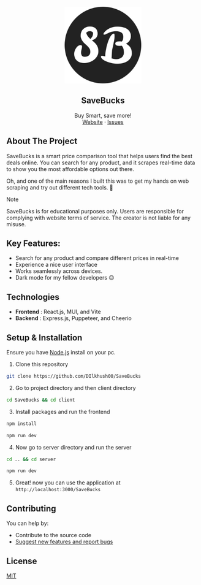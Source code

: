 <p align="center">
  <img src="./assets/logo.webp" alt="SaveBucks Logo" width=200>
  <h2 align="center">
    SaveBucks
  </h2>

  <p align="center">
    Buy Smart, save more!
    <br />
    <a href="https://dilkhush00.github.io/SaveBucks/">Website</a>
    ·
    <a href="https://github.com/DIlkhush00/SaveBucks/issues">Issues</a>
  </p>
</p>

## About The Project

SaveBucks is a smart price comparison tool that helps users find the best deals online. You can search for any product, and it scrapes real-time data to show you the most affordable options out there.

Oh, and one of the main reasons I built this was to get my hands on web scraping and try out different tech tools. 👀

> [!NOTE] 
> SaveBucks is for educational purposes only. Users are responsible for complying with website terms of service. The creator is not liable for any misuse.


## Key Features:

- Search for any product and compare different prices in real-time
- Experience a nice user interface
- Works seamlessly across devices.
- Dark mode for my fellow developers 😉 

## Technologies 
- **Frontend** : React.js, MUI, and Vite
- **Backend** : Express.js, Puppeteer, and Cheerio


## Setup & Installation
Ensure you have [Node.js](https://nodejs.org/en/download) install on your pc.

1. Clone this repository

```bash
git clone https://github.com/DIlkhush00/SaveBucks
```

2. Go to project directory and then client directory
```bash
cd SaveBucks && cd client
```

3. Install packages and run the frontend
```bash
npm install
```
```bash
npm run dev
```
4. Now go to server directory and run the server
```bash
cd .. && cd server
```
```bash
npm run dev
```
5. Great! now you can use the application at `http://localhost:3000/SaveBucks`


## Contributing
You can help by:

 - Contribute to the source code
 - [Suggest new features and report bugs](https://github.com/DIlkhush00/SaveBucks/issues)


## License

[MIT](./LICENSE)
